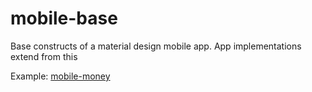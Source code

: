 # mobile-base
Base constructs of a material design mobile app. App implementations extend from this

Example: [mobile-money](https://github.com/wkok/mobile-money)
